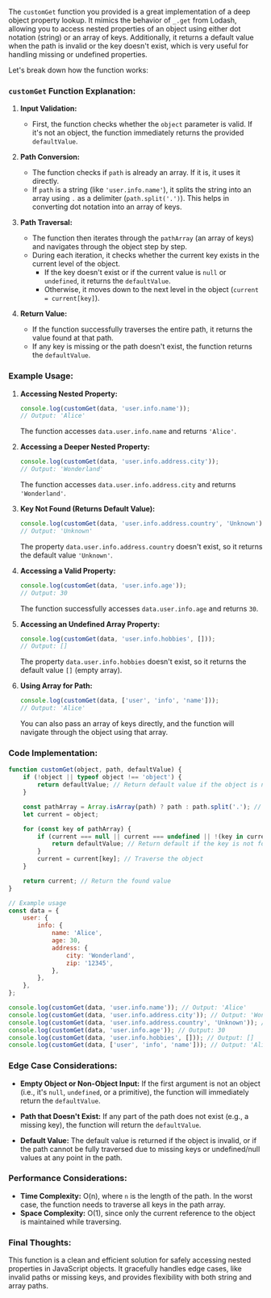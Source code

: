 The `customGet` function you provided is a great implementation of a deep object property lookup. It mimics the behavior of `_.get` from Lodash, allowing you to access nested properties of an object using either dot notation (string) or an array of keys. Additionally, it returns a default value when the path is invalid or the key doesn't exist, which is very useful for handling missing or undefined properties.

Let's break down how the function works:

### **`customGet` Function Explanation:**

1. **Input Validation:**
   - First, the function checks whether the `object` parameter is valid. If it's not an object, the function immediately returns the provided `defaultValue`.

2. **Path Conversion:**
   - The function checks if `path` is already an array. If it is, it uses it directly.
   - If `path` is a string (like `'user.info.name'`), it splits the string into an array using `.` as a delimiter (`path.split('.')`). This helps in converting dot notation into an array of keys.

3. **Path Traversal:**
   - The function then iterates through the `pathArray` (an array of keys) and navigates through the object step by step.
   - During each iteration, it checks whether the current key exists in the current level of the object.
     - If the key doesn't exist or if the current value is `null` or `undefined`, it returns the `defaultValue`.
     - Otherwise, it moves down to the next level in the object (`current = current[key]`).

4. **Return Value:**
   - If the function successfully traverses the entire path, it returns the value found at that path.
   - If any key is missing or the path doesn't exist, the function returns the `defaultValue`.

### **Example Usage:**

1. **Accessing Nested Property:**
   ```javascript
   console.log(customGet(data, 'user.info.name')); 
   // Output: 'Alice'
   ```
   The function accesses `data.user.info.name` and returns `'Alice'`.

2. **Accessing a Deeper Nested Property:**
   ```javascript
   console.log(customGet(data, 'user.info.address.city'));
   // Output: 'Wonderland'
   ```
   The function accesses `data.user.info.address.city` and returns `'Wonderland'`.

3. **Key Not Found (Returns Default Value):**
   ```javascript
   console.log(customGet(data, 'user.info.address.country', 'Unknown'));
   // Output: 'Unknown'
   ```
   The property `data.user.info.address.country` doesn't exist, so it returns the default value `'Unknown'`.

4. **Accessing a Valid Property:**
   ```javascript
   console.log(customGet(data, 'user.info.age'));
   // Output: 30
   ```
   The function successfully accesses `data.user.info.age` and returns `30`.

5. **Accessing an Undefined Array Property:**
   ```javascript
   console.log(customGet(data, 'user.info.hobbies', []));
   // Output: []
   ```
   The property `data.user.info.hobbies` doesn't exist, so it returns the default value `[]` (empty array).

6. **Using Array for Path:**
   ```javascript
   console.log(customGet(data, ['user', 'info', 'name']));
   // Output: 'Alice'
   ```
   You can also pass an array of keys directly, and the function will navigate through the object using that array.

### **Code Implementation:**

```javascript
function customGet(object, path, defaultValue) {
    if (!object || typeof object !== 'object') {
        return defaultValue; // Return default value if the object is not valid
    }

    const pathArray = Array.isArray(path) ? path : path.split('.'); // Convert path to array if it's a string
    let current = object;

    for (const key of pathArray) {
        if (current === null || current === undefined || !(key in current)) {
            return defaultValue; // Return default if the key is not found
        }
        current = current[key]; // Traverse the object
    }

    return current; // Return the found value
}

// Example usage
const data = {
    user: {
        info: {
            name: 'Alice',
            age: 30,
            address: {
                city: 'Wonderland',
                zip: '12345',
            },
        },
    },
};

console.log(customGet(data, 'user.info.name')); // Output: 'Alice'
console.log(customGet(data, 'user.info.address.city')); // Output: 'Wonderland'
console.log(customGet(data, 'user.info.address.country', 'Unknown')); // Output: 'Unknown'
console.log(customGet(data, 'user.info.age')); // Output: 30
console.log(customGet(data, 'user.info.hobbies', [])); // Output: []
console.log(customGet(data, ['user', 'info', 'name'])); // Output: 'Alice'
```

### **Edge Case Considerations:**

- **Empty Object or Non-Object Input:** 
  If the first argument is not an object (i.e., it's `null`, `undefined`, or a primitive), the function will immediately return the `defaultValue`.

- **Path that Doesn't Exist:** 
  If any part of the path does not exist (e.g., a missing key), the function will return the `defaultValue`.

- **Default Value:** 
  The default value is returned if the object is invalid, or if the path cannot be fully traversed due to missing keys or undefined/null values at any point in the path.

### **Performance Considerations:**

- **Time Complexity:** O(n), where `n` is the length of the path. In the worst case, the function needs to traverse all keys in the path array.
- **Space Complexity:** O(1), since only the current reference to the object is maintained while traversing.

### **Final Thoughts:**
This function is a clean and efficient solution for safely accessing nested properties in JavaScript objects. It gracefully handles edge cases, like invalid paths or missing keys, and provides flexibility with both string and array paths.